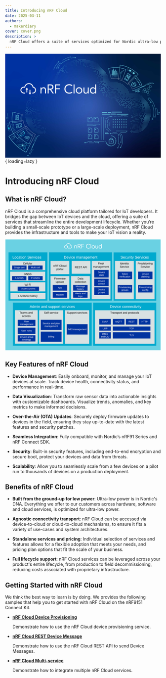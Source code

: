 ```yaml
---
title: Introducing nRF Cloud
date: 2025-03-11
authors:
  - makerdiary
cover: cover.png
description: >
  nRF Cloud offers a suite of services optimized for Nordic ultra-low power wireless devices that supports your IoT deployment throughout its entire lifecycle.
---
```


![](cover.png){ loading=lazy }

# Introducing nRF Cloud

## What is nRF Cloud?

nRF Cloud is a comprehensive cloud platform tailored for IoT developers. It bridges the gap between IoT devices and the cloud, offering a suite of services that streamline the entire development lifecycle. Whether you’re building a small-scale prototype or a large-scale deployment, nRF Cloud provides the infrastructure and tools to make your IoT vision a reality.

![](nrfcloud_architecture.svg)

## Key Features of nRF Cloud

- __Device Management__: Easily onboard, monitor, and manage your IoT devices at scale. Track device health, connectivity status, and performance in real-time.

- __Data Visualization__: Transform raw sensor data into actionable insights with customizable dashboards. Visualize trends, anomalies, and key metrics to make informed decisions.

- __Over-the-Air (OTA) Updates__: Securely deploy firmware updates to devices in the field, ensuring they stay up-to-date with the latest features and security patches.

- __Seamless Integration__: Fully compatible with Nordic’s nRF91 Series and nRF Connect SDK.

- __Security__: Built-in security features, including end-to-end encryption and secure boot, protect your devices and data from threats.

- __Scalability__: Allow you to seamlessly scale from a few devices on a pilot run to thousands of devices on a production deployment.


## Benefits of nRF Cloud

- __Built from the ground-up for low power__: Ultra-low power is in Nordic's DNA. Everything we offer to our customers across hardware, software and cloud services, is optimized for ultra-low power. 

- __Agnostic connectivity transport__: nRF Cloud can be accessed via device-to-cloud or cloud-to-cloud mechanisms, to ensure it fits a variety of use-cases and system architectures.

- __Standalone services and pricing__: Individual selection of services and features allows for a flexible adoption that meets your needs, and pricing plan options that fit the scale of your business.

- __Full lifecycle support__: nRF Cloud services can be leveraged across your product's entire lifecycle, from production to field decommissioning, reducing costs associated with proprietary infrastructure.

## Getting Started with nRF Cloud

We think the best way to learn is by doing. We provides the following samples that help you to get started with nRF Cloud on the nRF9151 Connect Kit.

<div class="grid cards" markdown>

-   __[nRF Cloud Device Provisioning](https://wiki.makerdiary.com/nrf9151-connectkit/guides/ncs/samples/nrf_provisioning)__
  
    Demonstrate how to use the nRF Cloud device provisioning service.

-   __[nRF Cloud REST Device Message](https://wiki.makerdiary.com/nrf9151-connectkit/guides/ncs/samples/nrf_cloud_rest_device_message)__
  
    Demonstrate how to use the nRF Cloud REST API to send Device Messages.

-   __[nRF Cloud Multi-service](https://wiki.makerdiary.com/nrf9151-connectkit/guides/ncs/samples/nrf_cloud_multi_service)__
  
    Demonstrate how to integrate multiple nRF Cloud services.

</div>
